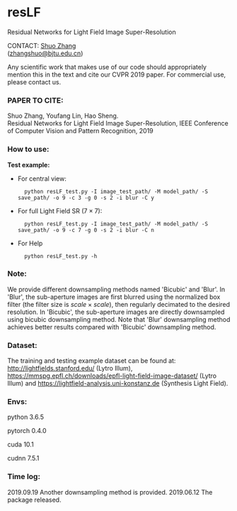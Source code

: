 # resLF
Residual Networks for Light Field Image Super-Resolution

CONTACT: [Shuo Zhang](https://shuozh.github.io/)  
(zhangshuo@bjtu.edu.cn)

Any scientific work that makes use of our code should appropriately mention this in the text and cite our CVPR 2019 paper. For commercial use, please contact us.

### PAPER TO CITE:

Shuo Zhang, Youfang Lin, Hao Sheng.  
Residual Networks for Light Field Image Super-Resolution, 
IEEE Conference of Computer Vision and Pattern Recognition, 2019

### How to use:

**Test example:** 

- For central view:
  
        python resLF_test.py -I image_test_path/ -M model_path/ -S save_path/ -o 9 -c 3 -g 0 -s 2 -i blur -C y

- For full Light Field SR ($7\times7$):

        python resLF_test.py -I image_test_path/ -M model_path/ -S save_path/ -o 9 -c 7 -g 0 -s 2 -i blur -C n

- For Help
        
        python resLF_test.py -h
    

### Note:

We provide different downsampling methods named 'Bicubic' and 'Blur'. 
In 'Blur', the sub-aperture images are first blurred using the normalized box filter (the filter size is $scale \times scale$), then regularly decimated to the desired resolution. 
In 'Bicubic', the sub-aperture images are directly downsampled using bicubic downsampling method.
Note that 'Blur' downsampling method achieves better results compared with 'Bicubic' downsampling method.

### Dataset:
The training and testing example dataset can be found at: http://lightfields.stanford.edu/ (Lytro Illum), 
https://mmspg.epfl.ch/downloads/epfl-light-field-image-dataset/ (Lytro Illum) and  https://lightfield-analysis.uni-konstanz.de (Synthesis Light Field).


### Envs:

python 3.6.5

pytorch 0.4.0

cuda 10.1

cudnn 7.5.1


### Time log:

2019.09.19 Another downsampling method is provided. 
2019.06.12 The package released.


